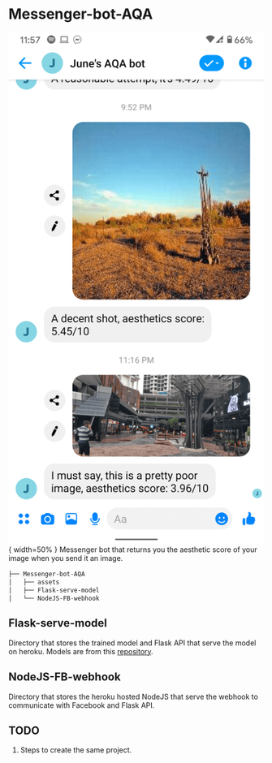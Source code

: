 # Messenger-bot-AQA
![demo](/assets/application_demo.png){ width=50% }
Messenger bot that returns you the aesthetic score of your image when you send it an image.
```
├── Messenger-bot-AQA
│   ├── assets
│   ├── Flask-serve-model
│   └── NodeJS-FB-webhook
```

## Flask-serve-model
Directory that stores the trained model and Flask API that serve the model on heroku. Models are from this [repository](https://github.com/chingjunehao/SSL-Inpainting-AQA).

## NodeJS-FB-webhook
Directory that stores the heroku hosted NodeJS that serve the webhook to communicate with Facebook and Flask API.

## TODO
1) Steps to create the same project.

